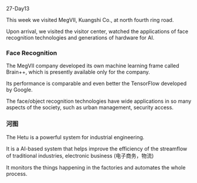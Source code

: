 27-Day13

This week we visited MegVII, Kuangshi Co., at north fourth ring road.

Upon arrival, we visited the visitor center, watched the applications of face recognition technologies and generations of hardware for AI.

### Face Recognition

The MegVII company developed its own machine learning frame called Brain++, which is presently available only for the company.

Its performance is comparable and even better the TensorFlow developed by Google.

The face/object recognition technologies have wide applications in so many aspects of the society, such as urban management, security access.

### 河图

The Hetu is a powerful system for industrial engineering. 

It is a AI-based system that helps improve the efficiency of the streamflow of traditional industries, electronic business (电子商务，物流)

It monitors the things happening in the factories and automates the whole process.